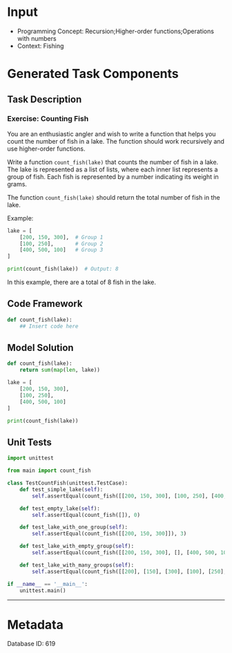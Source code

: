# Input
- Programming Concept: Recursion;Higher-order functions;Operations with numbers
- Context: Fishing

# Generated Task Components
## Task Description
### Exercise: Counting Fish

You are an enthusiastic angler and wish to write a function that helps you count the number of fish in a lake. The function should work recursively and use higher-order functions.

Write a function `count_fish(lake)` that counts the number of fish in a lake. The lake is represented as a list of lists, where each inner list represents a group of fish. Each fish is represented by a number indicating its weight in grams.

The function `count_fish(lake)` should return the total number of fish in the lake.

Example:

```python
lake = [
    [200, 150, 300],  # Group 1
    [100, 250],       # Group 2
    [400, 500, 100]   # Group 3
]

print(count_fish(lake))  # Output: 8
```

In this example, there are a total of 8 fish in the lake.

## Code Framework
```python
def count_fish(lake):
    ## Insert code here

```

## Model Solution
```python
def count_fish(lake):
    return sum(map(len, lake))

lake = [
    [200, 150, 300],
    [100, 250],
    [400, 500, 100]
]

print(count_fish(lake))
```

## Unit Tests
```python
import unittest

from main import count_fish

class TestCountFish(unittest.TestCase):
    def test_simple_lake(self):
        self.assertEqual(count_fish([[200, 150, 300], [100, 250], [400, 500, 100]]), 8)

    def test_empty_lake(self):
        self.assertEqual(count_fish([]), 0)

    def test_lake_with_one_group(self):
        self.assertEqual(count_fish([[200, 150, 300]]), 3)

    def test_lake_with_empty_group(self):
        self.assertEqual(count_fish([[200, 150, 300], [], [400, 500, 100]]), 6)

    def test_lake_with_many_groups(self):
        self.assertEqual(count_fish([[200], [150], [300], [100], [250], [400], [500], [100]]), 8)

if __name__ == '__main__':
    unittest.main()
```
___
# Metadata
Database ID: 619
